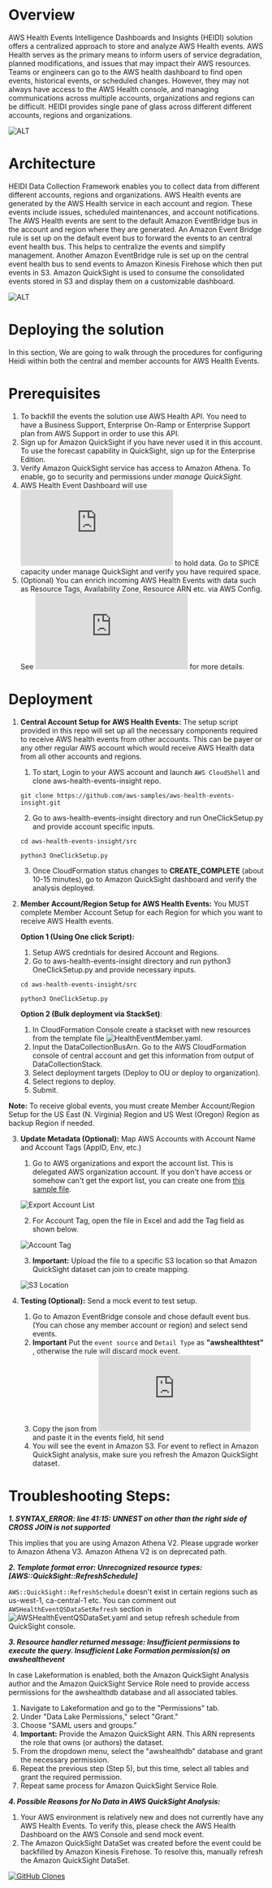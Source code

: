 # Overview

AWS Health Events Intelligence Dashboards and Insights (HEIDI) solution offers a centralized approach to store and analyze AWS Health events. AWS Health serves as the primary means to inform users of service degradation, planned modifications, and issues that may impact their AWS resources. Teams or engineers can go to the AWS health dashboard to find open events, historical events, or scheduled changes. However, they may not always have access to the AWS Health console, and managing communications across multiple accounts, organizations and regions can be difficult. HEIDI provides single pane of glass across different different accounts, regions and organizations. 

 ![ALT](img/sample.jpg)

# Architecture

HEIDI Data Collection Framework enables you to collect data from different different accounts, regions and organizations. AWS Health events are generated by the AWS Health service in each account and region. These events include issues, scheduled maintenances, and account notifications. The AWS Health events are sent to the default Amazon EventBridge bus in the account and region where they are generated. An Amazon Event Bridge rule is set up on the default event bus to forward the events to an central event health bus. This helps to centralize the events and simplify management. Another Amazon EventBridge rule is set up on the central event health bus to send events to Amazon Kinesis Firehose which then put events in S3. Amazon QuickSight is used to consume the consolidated events stored in S3 and display them on a customizable dashboard. 

 ![ALT](img/HeidiDataCollection.jpg)

# Deploying the solution

In this section, We are going to walk through the procedures for configuring Heidi within both the central and member accounts for AWS Health Events.

# Prerequisites

1. To backfill the events the solution use AWS Health API. You need to have a Business Support, Enterprise On-Ramp or Enterprise Support plan from AWS Support in order to use this API.
2. Sign up for Amazon QuickSight if you have never used it in this account. To use the forecast capability in QuickSight, sign up for the Enterprise Edition.
3. Verify Amazon QuickSight service has access to Amazon Athena. To enable, go to security and permissions under *manage QuickSight*.
4. AWS Health Event Dashboard will use ![SPICE](https://docs.aws.amazon.com/quicksight/latest/user/spice.html) to hold data. Go to SPICE capacity under manage QuickSight and verify you have required space.
5. (Optional) You can enrich incoming AWS Health Events with data such as Resource Tags, Availability Zone, Resource ARN etc. via AWS Config. See ![enrichEvent.md](https://github.com/aws-samples/aws-health-events-insight/blob/main/enrichEvent.md) for more details. 

# Deployment

1. **Central Account Setup for AWS Health Events:** The setup script provided in this repo will set up all the necessary components required to receive AWS health events from other accounts. This can be payer or any other regular AWS account which would receive AWS Health data from all other accounts and regions. 

    1. To start, Login to your AWS account and launch `AWS CloudShell` and clone aws-health-events-insight repo.

    `git clone https://github.com/aws-samples/aws-health-events-insight.git`

    2. Go to aws-health-events-insight directory and run OneClickSetup.py and provide account specific inputs.

    `cd aws-health-events-insight/src`

    `python3 OneClickSetup.py`

    3. Once CloudFormation status changes to **CREATE_COMPLETE** (about 10-15 minutes), go to Amazon QuickSight dashboard and verify the analysis deployed. 

2. **Member Account/Region Setup for AWS Health Events:** You MUST complete Member Account Setup for each Region for which you want to receive AWS Health events.

    **Option 1 (Using One click Script):**

    1. Setup AWS credntials for desired Account and Regions.
    2. Go to aws-health-events-insight directory and run python3 OneClickSetup.py and provide necessary inputs. 

    `cd aws-health-events-insight/src`

    `python3 OneClickSetup.py`

    **Option 2 (Bulk deployment via StackSet)**:

    1. In CloudFormation Console create a stackset with new resources from the template file ![HealthEventMember.yaml](https://github.com/aws-samples/aws-health-events-insight/blob/main/src/AWSHealthModule/cfnTemplates/HealthEventMember.yaml).
    2. Input the DataCollectionBusArn. Go to the AWS CloudFormation console of central account and get this information from output of DataCollectionStack.
    3. Select deployment targets (Deploy to OU or deploy to organization).
    4. Select regions to deploy.
    5. Submit.

**Note:** To receive global events, you must create Member Account/Region Setup for the US East (N. Virginia) Region and US West (Oregon) Region as backup Region if needed.

3. **Update Metadata (Optional):** Map AWS Accounts with Account Name and Account Tags (AppID, Env, etc.)

    1. Go to AWS organizations and export the account list. This is delegated AWS organization account. If you don't have access or somehow can't get the export list, you can create one from [this sample file](https://github.com/aws-samples/aws-health-events-insight/blob/main/src/AWSHealthModule/accountinfo-metadata/Organization_accounts_information_sample.csv).

   ![Export Account List](img/exportAccountList.jpg)

    2. For Account Tag, open the file in Excel and add the Tag field as shown below.

   ![Account Tag](img/AccountTag.jpg)

    3. **Important:** Upload the file to a specific S3 location so that Amazon QuickSight dataset can join to create mapping.

   ![S3 Location](img/s3Location.jpg)

4. **Testing (Optional):** Send a mock event to test setup.

    1. Go to Amazon EventBridge console and chose default event bus. (You can chose any member account or region) and select send events.
    2. **Important** Put the `event source` and `Detail Type` as **"awshealthtest"** , otherwise the rule will discard mock event.
    3. Copy the json from ![MockEvent.json](https://github.com/aws-samples/aws-health-events-insight/blob/main/src/MockEvent.json) and paste it in the events field, hit send
    4. You will see the event in Amazon S3. For event to reflect in Amazon QuickSight analysis, make sure you refresh the Amazon QuickSight dataset.

# Troubleshooting Steps:

***1. SYNTAX_ERROR: line 41:15: UNNEST on other than the right side of CROSS JOIN is not supported***

This implies that you are using Amazon Athena V2. Please upgrade worker to Amazon Athena V3. Amazon Athena V2 is on deprecated path.

***2. Template format error: Unrecognized resource types: [AWS::QuickSight::RefreshSchedule]***

`AWS::QuickSight::RefreshSchedule` doesn't exist in certain regions such as us-west-1, ca-central-1 etc. You can comment out `AWSHealthEventQSDataSetRefresh` section in ![AWSHealthEventQSDataSet.yaml](https://github.com/aws-samples/aws-health-events-insight/blob/main/src/AWSHealthModule/cfnTemplates/QSDataSetHealthEvent.yaml) and setup refresh schedule from QuickSight console. 

***3. Resource handler returned message: Insufficient permissions to execute the query. Insufficient Lake Formation permission(s) on awshealthevent***

In case Lakeformation is enabled, both the Amazon QuickSight Analysis author and the Amazon QuickSight Service Role need to provide access permissions for the awshealthdb database and all associated tables.

1. Navigate to Lakeformation and go to the "Permissions" tab.
2. Under "Data Lake Permissions," select "Grant."
3.  Choose "SAML users and groups."
4. **Important:** Provide the Amazon QuickSight ARN. This ARN represents the role that owns (or authors) the dataset.
5. From the dropdown menu, select the "awshealthdb" database and grant the necessary permission.
6. Repeat the previous step (Step 5), but this time, select all tables and grant the required permission.
7. Repeat same process for Amazon QuickSight Service Role.


***4. Possible Reasons for No Data in AWS QuickSight Analysis:***

1. Your AWS environment is relatively new and does not currently have any AWS Health Events. To verify this, please check the AWS Health Dashboard on the AWS Console and send mock event.
2. The Amazon QuickSight DataSet was created before the event could be backfilled by Amazon Kinesis Firehose. To resolve this, manually refresh the Amazon QuickSight DataSet.


[![GitHub Clones](https://img.shields.io/badge/dynamic/json?color=success&label=Clone&query=count&url=https://gist.githubusercontent.com/bajwkanw/24109c8c210fc89367f044d83d07c1bc/raw/clone.json&logo=github)](https://github.com/aws-samples/aws-health-events-insight)